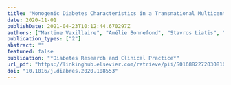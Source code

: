 ```yaml
---
title: "Monogenic Diabetes Characteristics in a Transnational Multicenter Study From Mediterranean Countries"
date: 2020-11-01
publishDate: 2021-04-23T10:12:44.670297Z
authors: ["Martine Vaxillaire", "Amélie Bonnefond", "Stavros Liatis", "Leila Ben Salem Hachmi", "Aleksandra Jotic", "Mathilde Boissel", "Stefan Gaget", "Emmanuelle Durand", "Emmanuel Vaillant", "Mehdi Derhourhi", "Mickaël Canouil", "Nicolas Larcher", "Frédéric Allegaert", "Rita Medlej", "Asma Chadli", "Azzedine Belhadj", "Molka Chaieb", "Joao-Felipe Raposo", "Hasan Ilkova", "Doros Loizou", "Nebojsa Lalic", "Josanne Vassallo", "Michel Marre", "Philippe Froguel"]
publication_types: ["2"]
abstract: ""
featured: false
publication: "*Diabetes Research and Clinical Practice*"
url_pdf: "https://linkinghub.elsevier.com/retrieve/pii/S016882272030810X"
doi: "10.1016/j.diabres.2020.108553"
---
```


